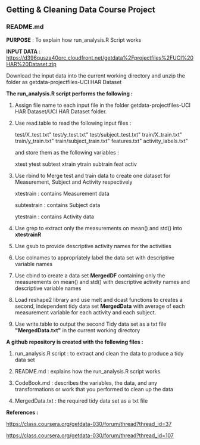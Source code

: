 ## Getting & Cleaning Data Course Project  

### **README.md**




**PURPOSE** : To explain how run_analysis.R Script works

**INPUT DATA** : https://d396qusza40orc.cloudfront.net/getdata%2Fprojectfiles%2FUCI%20HAR%20Dataset.zip

Download the input data into  the current working directory and unzip the folder as getdata-projectfiles-UCI HAR Dataset

**The run_analysis.R script performs the following :**	  

1)  Assign file name to each input file in the folder  getdata-projectfiles-UCI HAR Dataset/UCI HAR Dataset folder.

2)  Use read.table to read the following input files :

	test/X_test.txt"
	test/y_test.txt"
	test/subject_test.txt"
	train/X_train.txt"
	train/y_train.txt"
	train/subject_train.txt"
	features.txt"
	activity_labels.txt"

    and store them as the following variables :

	xtest 
	ytest 
	subtest
	xtrain 
	ytrain 
	subtrain
	feat 
	activ

2) Use rbind to Merge test and train data to create one dataset for Measurement, Subject and Activity respectively

	xtestrain   :   contains Measurement data

	subtestrain :   contains Subject data

	ytestrain   :   contains Activity data  

3) Use grep to extract only the measurements on mean() and std() into **xtestrainR**   
 
4) Use gsub to provide descriptive activity names for the activities

5) Use colnames to appropriately label the data set with descriptive variable names

6) Use cbind to create  a data set **MergedDF** containing only the measurements on mean() and std()  with 
   descriptive activity names and descriptive variable names

7) Load reshape2 library and use melt and dcast functions to creates a second, independent tidy data set **MergedData** with
   average of each measurement variable for each activity and each subject.

8) Use write.table to output the second Tidy data set as a txt file **"MergedData.txt"** in the current working directory


**A github repository is created with the following files :**

1) run_analysis.R script : to extract and clean the data to produce a tidy data set  

2) README.md 		 : explains how the run_analysis.R script works 

3) CodeBook.md 		 : describes the variables, the data, and any transformations or work that you performed to clean up the data

4) MergedData.txt        : the required tidy data set as a txt file   


**References :** 

https://class.coursera.org/getdata-030/forum/thread?thread_id=37

https://class.coursera.org/getdata-030/forum/thread?thread_id=107


